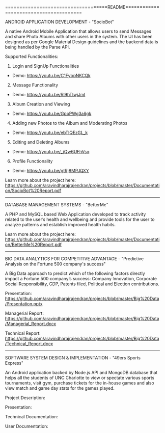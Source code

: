 ====================================README=======================================

ANDROID APPLICATION DEVELOPMENT - "SocioBot"

A native Android Mobile Application that allows users to send Messages and share Photo Albums with other users in the system. The UI has been designed as per Google Material Design guidelines and the backend data is being handled by the Parse API.

Supported Functionalities:

1. Login and SignUp Functionalities
 - Demo: https://youtu.be/C1FybpNKCQk

2. Message Functionality
 - Demo: https://youtu.be/Rl9hTlwjJmI

3. Album Creation and Viewing
 - Demo: https://youtu.be/GpoPWg3a6gk

4. Adding new Photos to the Album and Moderating Photos
 - Demo: https://youtu.be/ebTlQEzGL_k

5. Editing and Deleting Albums
 - Demo: https://youtu.be/_jQw6UFhVso

6. Profile Functionality
 - Demo: https://youtu.be/gtRj8MPJQXY

Learn more about the project here: https://github.com/aravindharajrajendran/projects/blob/master/Documentation/SocioBot%20Report.pdf

---------------------------------------------------------------------------------------------

DATABASE MANAGEMENT SYSTEMS - "BetterMe"

A PHP and MySQL based Web Application developed to track activity related to the user’s health and wellbeing and provide tools for the user to analyze patterns and establish improved health habits.

Learn more about the project here: https://github.com/aravindharajrajendran/projects/blob/master/Documentation/BetterMe%20Report.pdf

---------------------------------------------------------------------------------------------

BIG DATA ANALYTICS FOR COMPETITIVE ADVANTAGE - "Predictive Analysis on the Fortune 500 company's success"

A Big Data approach to predict which of the following factors directly impact a Fortune 500 company’s success: Company Innovation, Corporate Social Responsibility, GDP, Patents filed, Political and Election contributions.

Presentation: https://github.com/aravindharajrajendran/projects/blob/master/Big%20Data/Presentation.pptx

Managerial Report: https://github.com/aravindharajrajendran/projects/blob/master/Big%20Data/Managerial_Report.docx

Technical Report: https://github.com/aravindharajrajendran/projects/blob/master/Big%20Data/Technical_Report.docx

---------------------------------------------------------------------------------------------

SOFTWARE SYSTEM DESIGN & IMPLEMENTATION - "49ers Sports Express"

An Android application backed by Node.js API and MongoDB database that helps all the students of UNC Charlotte to view or spectate various sports tournaments, visit gym, purchase tickets for the in-house games and also view match and game day stats for the games played.

Project Description:

Presentation:

Technical Documentation: 

User Documentation: 